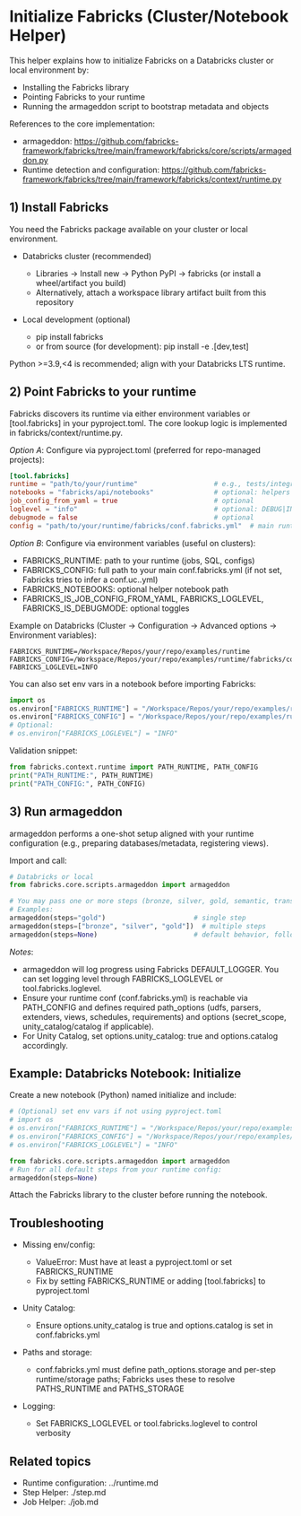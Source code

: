 # Initialize Fabricks (Cluster/Notebook Helper)

This helper explains how to initialize Fabricks on a Databricks cluster or local environment by:
- Installing the Fabricks library
- Pointing Fabricks to your runtime
- Running the armageddon script to bootstrap metadata and objects

References to the core implementation:
- armageddon: https://github.com/fabricks-framework/fabricks/tree/main/framework/fabricks/core/scripts/armageddon.py
- Runtime detection and configuration: https://github.com/fabricks-framework/fabricks/tree/main/framework/fabricks/context/runtime.py

## 1) Install Fabricks

You need the Fabricks package available on your cluster or local environment.

- Databricks cluster (recommended)
  - Libraries → Install new → Python PyPI → fabricks (or install a wheel/artifact you build)
  - Alternatively, attach a workspace library artifact built from this repository

- Local development (optional)
  - pip install fabricks
  - or from source (for development): pip install -e .[dev,test]

Python >=3.9,<4 is recommended; align with your Databricks LTS runtime.

## 2) Point Fabricks to your runtime

Fabricks discovers its runtime via either environment variables or [tool.fabricks] in your pyproject.toml. The core lookup logic is implemented in fabricks/context/runtime.py.

*Option A*: Configure via pyproject.toml (preferred for repo-managed projects):
```toml
[tool.fabricks]
runtime = "path/to/your/runtime"                   # e.g., tests/integration/runtime or examples/runtime
notebooks = "fabricks/api/notebooks"               # optional: helpers shipped with Fabricks
job_config_from_yaml = true                        # optional
loglevel = "info"                                  # optional: DEBUG|INFO|WARNING|ERROR|CRITICAL
debugmode = false                                  # optional
config = "path/to/your/runtime/fabricks/conf.fabricks.yml"  # main runtime YAML
```

*Option B*: Configure via environment variables (useful on clusters):

- FABRICKS_RUNTIME: path to your runtime (jobs, SQL, configs)
- FABRICKS_CONFIG: full path to your main conf.fabricks.yml (if not set, Fabricks tries to infer a conf.uc.<orgId>.yml)
- FABRICKS_NOTEBOOKS: optional helper notebook path
- FABRICKS_IS_JOB_CONFIG_FROM_YAML, FABRICKS_LOGLEVEL, FABRICKS_IS_DEBUGMODE: optional toggles

Example on Databricks (Cluster → Configuration → Advanced options → Environment variables):
```
FABRICKS_RUNTIME=/Workspace/Repos/your/repo/examples/runtime
FABRICKS_CONFIG=/Workspace/Repos/your/repo/examples/runtime/fabricks/conf.fabricks.yml
FABRICKS_LOGLEVEL=INFO
```

You can also set env vars in a notebook before importing Fabricks:
```python
import os
os.environ["FABRICKS_RUNTIME"] = "/Workspace/Repos/your/repo/examples/runtime"
os.environ["FABRICKS_CONFIG"] = "/Workspace/Repos/your/repo/examples/runtime/fabricks/conf.fabricks.yml"
# Optional:
# os.environ["FABRICKS_LOGLEVEL"] = "INFO"
```

Validation snippet:
```python
from fabricks.context.runtime import PATH_RUNTIME, PATH_CONFIG
print("PATH_RUNTIME:", PATH_RUNTIME)
print("PATH_CONFIG:", PATH_CONFIG)
```

## 3) Run armageddon

armageddon performs a one-shot setup aligned with your runtime configuration (e.g., preparing databases/metadata, registering views).

Import and call:
```python
# Databricks or local
from fabricks.core.scripts.armageddon import armageddon

# You may pass one or more steps (bronze, silver, gold, semantic, transf, ...)
# Examples:
armageddon(steps="gold")                      # single step
armageddon(steps=["bronze", "silver", "gold"])  # multiple steps
armageddon(steps=None)                        # default behavior, follow runtime config
```

*Notes*:

- armageddon will log progress using Fabricks DEFAULT_LOGGER. You can set logging level through FABRICKS_LOGLEVEL or tool.fabricks.loglevel.
- Ensure your runtime conf (conf.fabricks.yml) is reachable via PATH_CONFIG and defines required path_options (udfs, parsers, extenders, views, schedules, requirements) and options (secret_scope, unity_catalog/catalog if applicable).
- For Unity Catalog, set options.unity_catalog: true and options.catalog accordingly.

## Example: Databricks Notebook: Initialize

Create a new notebook (Python) named initialize and include:

```python
# (Optional) set env vars if not using pyproject.toml
# import os
# os.environ["FABRICKS_RUNTIME"] = "/Workspace/Repos/your/repo/examples/runtime"
# os.environ["FABRICKS_CONFIG"] = "/Workspace/Repos/your/repo/examples/runtime/fabricks/conf.fabricks.yml"
# os.environ["FABRICKS_LOGLEVEL"] = "INFO"

from fabricks.core.scripts.armageddon import armageddon
# Run for all default steps from your runtime config:
armageddon(steps=None)
```

Attach the Fabricks library to the cluster before running the notebook.

## Troubleshooting

- Missing env/config:
  - ValueError: Must have at least a pyproject.toml or set FABRICKS_RUNTIME
  - Fix by setting FABRICKS_RUNTIME or adding [tool.fabricks] to pyproject.toml

- Unity Catalog:
  - Ensure options.unity_catalog is true and options.catalog is set in conf.fabricks.yml

- Paths and storage:
  - conf.fabricks.yml must define path_options.storage and per-step runtime/storage paths; Fabricks uses these to resolve PATHS_RUNTIME and PATHS_STORAGE

- Logging:
  - Set FABRICKS_LOGLEVEL or tool.fabricks.loglevel to control verbosity

## Related topics

- Runtime configuration: ../runtime.md
- Step Helper: ./step.md
- Job Helper: ./job.md

